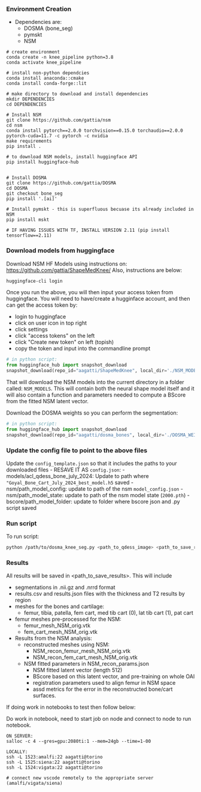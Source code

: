 ### Environment Creation

- Dependencies are: 
    - DOSMA (bone_seg)
    - pymskt
    - NSM
```
# create environment
conda create -n knee_pipeline python=3.8
conda activate knee_pipeline

# install non-python dependcies
conda install anaconda::cmake
conda install conda-forge::lit

# make directory to download and install dependencies
mkdir DEPENDENCIES
cd DEPENDENCIES

# Install NSM 
git clone https://github.com/gattia/nsm
cd nsm
conda install pytorch==2.0.0 torchvision==0.15.0 torchaudio==2.0.0 pytorch-cuda=11.7 -c pytorch -c nvidia
make requirements
pip install .

# to download NSM models, install huggingface API
pip install huggingface-hub


# Install DOSMA
git clone https://github.com/gattia/DOSMA
cd DOSMA
git checkout bone_seg
pip install '.[ai]'

# Install pymskt - this is superfluous becuase its already included in NSM
pip install mskt

# IF HAVING ISSUES WITH TF, INSTALL VERSION 2.11 (pip install tensorflow==2.11)
```

### Download models from huggingface

Download NSM HF Models using instructions on: https://github.com/gattia/ShapeMedKnee/
Also, instructions are below: 
```bash
huggingface-cli login
```

Once you run the above, you will then input your access token from huggingface.
You will need to have/create a hugginface account, and then can get the access
token by:
- login to huggingface
- click on user icon in top right
- click settings
- click "access tokens" on the left 
- click "Create new token" on left (topish)
- copy the token and input into the commandline prompt

```python
# in python script: 
from huggingface_hub import snapshot_download
snapshot_download(repo_id="aagatti/ShapeMedKnee", local_dir='./NSM_MODELS')
```
That will download the NSM models into the current directory in a folder
called: `NSM_MODELS`. This will contain both the neural shape model itself
and it will also contain a function and parameters needed to compute a BScore
from the fitted NSM latent vector. 

Download the DOSMA weights so you can perform the segmentation:

```python
# in python script: 
from huggingface_hub import snapshot_download
snapshot_download(repo_id="aagatti/dosma_bones", local_dir='./DOSMA_WEIGHTS')
```

### Update the config file to point to the above files

Update the `config_template.json` so that it includes the paths to your
downloaded files - RESAVE IT AS `config.json`:
    - models/acl_qdess_bone_july_2024: Update to path where `"Goyal_Bone_Cart_July_2024_best_model.h5` saved
    - nsm/path_model_config: update to path of the nsm `model_config.json`
    - nsm/path_model_state: update to path of the nsm model state (`2000.pth`)
    - bscore/path_model_folder: update to folder where bscore json and .py script saved 


### Run script
To run script: 
```bash
python /path/to/dosma_knee_seg.py <path_to_qdess_image> <path_to_save_results>
```

### Results

All results will be saved in <path_to_save_results>. This will include
- segmentations in .nii.gz and .nrrd format
- results.csv and results.json files with the thickness and T2 results by region
- meshes for the bones and cartilage: 
    - femur, tibia, patella, fem cart, med tib cart (0), lat tib cart (1), pat cart
- femur meshes pre-processed for the NSM:
    - femur_mesh_NSM_orig.vtk
    - fem_cart_mesh_NSM_orig.vtk
- Results from the NSM analysis:
    - reconstructed meshes using NSM:
        - NSM_recon_femur_mesh_NSM_orig.vtk
        - NSM_recon_fem_cart_mesh_NSM_orig.vtk
    - NSM fitted parameters in NSM_recon_params.json
        - NSM fitted latent vector (length 512)
        - BScore based on this latent vector, and pre-training on whole OAI
        - registration parameters used to align femur in NSM space
        - assd metrics for the error in the reconstructed bone/cart surfaces. 




If doing work in notebooks to test then follow below: 

Do work in notebook, need to start job on node and connect to node to run notebook. 
```
ON SERVER: 
salloc -c 4 --gres=gpu:2080ti:1 --mem=24gb --time=1-00

LOCALLY: 
ssh -L 1523:amalfi:22 aagatti@torino
ssh -L 1525:siena:22 aagatti@torino
ssh -L 1524:vigata:22 aagatti@torino

# connect new vscode remotely to the appropriate server (amalfi/vigata/siena)

```